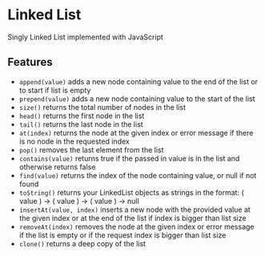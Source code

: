 # Linked List
Singly Linked List implemented with JavaScript

## Features
* `append(value)` adds a new node containing value to the end of the list or to start if list is empty
* `prepend(value)` adds a new node containing value to the start of the list
* `size()` returns the total number of nodes in the list
* `head()` returns the first node in the list
* `tail()` returns the last node in the list
* `at(index)` returns the node at the given index or error message if there is no node in the requested index
* `pop()` removes the last element from the list
* `contains(value)` returns true if the passed in value is in the list and otherwise returns false
* `find(value)` returns the index of the node containing value, or null if not found
* `toString()` returns your LinkedList objects as strings in the format: ( value ) -> ( value ) -> ( value ) -> null
* `insertAt(value, index)` inserts a new node with the provided value at the given index or at the end of the list if index is bigger than list size
* `removeAt(index)` removes the node at the given index or error message if the list is empty or if the request index is bigger than list size
* `clone()` returns a deep copy of the list